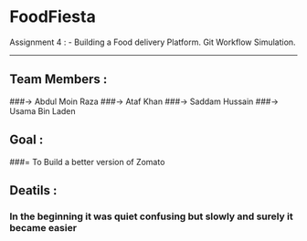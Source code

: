 # FoodFiesta
Assignment 4 : - Building a Food delivery Platform. Git Workflow Simulation.

----------------------------------------------------------------------------

## Team Members :
###-> Abdul Moin Raza 
###-> Ataf Khan
###-> Saddam Hussain
###-> Usama Bin Laden 

## Goal : 
###= To Build a better version of Zomato 

## Deatils : 
### In the beginning it was quiet confusing but slowly and surely it became easier
